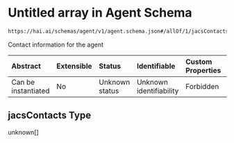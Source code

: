 # Untitled array in Agent Schema

```txt
https://hai.ai/schemas/agent/v1/agent.schema.json#/allOf/1/jacsContacts
```

Contact information for the agent

| Abstract            | Extensible | Status         | Identifiable            | Custom Properties | Additional Properties | Access Restrictions | Defined In                                                                                                      |
| :------------------ | :--------- | :------------- | :---------------------- | :---------------- | :-------------------- | :------------------ | :-------------------------------------------------------------------------------------------------------------- |
| Can be instantiated | No         | Unknown status | Unknown identifiability | Forbidden         | Allowed               | none                | [agent.schema.json\*](../../https:/hai.ai/schemas/=./schemas/agent/v1/agent.schema.json "open original schema") |

## jacsContacts Type

unknown\[]
